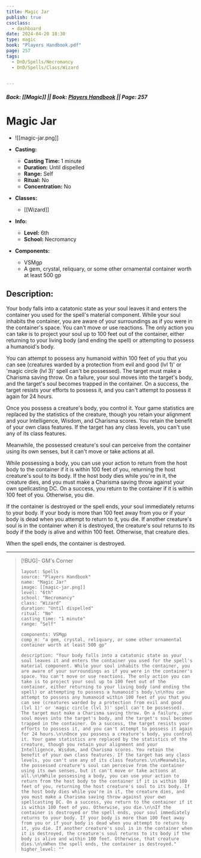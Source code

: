 ```yaml
---
title: Magic Jar
publish: true
cssclass:
  - dashboard
date: 2024-04-20 18:30
type: magic
book: "Players Handbook.pdf"
page: 257
tags:
  - DnD/Spells/Necromancy
  - DnD/Spells/Class/Wizard


---
```


##### Back: [[Magic]] || Book: [Players Handbook](https://drive.google.com/drive/folders/1O5bhpYizcIT5xxAoLOuzCRht_PVS7VSG?usp=sharing) || Page: 257

# Magic Jar
- ![[magic-jar.png]]
- **Casting:**
    - **Casting Time:** 1 minute
    - **Duration:** Until dispelled
    - **Range:** Self
    - **Ritual:** No
    - **Concentration:** No
- **Classes:**
    - [[Wizard]]

- **Info:**
    - **Level:** 6th
    - **School:** Necromancy
- **Components:**
    - VSMgp
    - A gem, crystal, reliquary, or some other ornamental container worth at least 500 gp

## Description:
Your body falls into a catatonic state as your soul leaves it and enters the container you used for the spell's material component. While your soul inhabits the container, you are aware of your surroundings as if you were in the container's space. You can't move or use reactions. The only action you can take is to project your soul up to 100 feet out of the container, either returning to your living body (and ending the spell) or attempting to possess a humanoid's body.

You can attempt to possess any humanoid within 100 feet of you that you can see (creatures warded by a protection from evil and good (lvl 1)' or 'magic circle (lvl 3)' spell can't be possessed). The target must make a Charisma saving throw. On a failure, your soul moves into the target's body, and the target's soul becomes trapped in the container. On a success, the target resists your efforts to possess it, and you can't attempt to possess it again for 24 hours.

Once you possess a creature's body, you control it. Your game statistics are replaced by the statistics of the creature, though you retain your alignment and your Intelligence, Wisdom, and Charisma scores. You retain the benefit of your own class features. If the target has any class levels, you can't use any of its class features.

Meanwhile, the possessed creature's soul can perceive from the container using its own senses, but it can't move or take actions at all.

While possessing a body, you can use your action to return from the host body to the container if it is within 100 feet of you, returning the host creature's soul to its body. If the host body dies while you're in it, the creature dies, and you must make a Charisma saving throw against your own spellcasting DC. On a success, you return to the container if it is within 100 feet of you. Otherwise, you die.

If the container is destroyed or the spell ends, your soul immediately returns to your body. If your body is more than 100 feet away from you or if your body is dead when you attempt to return to it, you die. If another creature's soul is in the container when it is destroyed, the creature's soul returns to its body if the body is alive and within 100 feet. Otherwise, that creature dies.

When the spell ends, the container is destroyed.



---

> [!BUG]- GM's Corner
>
> ```statblock
> layout: Spells
> source: "Players Handbook"
> name: "Magic Jar"
> image: [[magic-jar.png]]
> level: "6th"
> school: "Necromancy"
> class: "Wizard"
> duration: "Until dispelled"
> ritual: "No"
> casting_time: "1 minute"
> range: "Self"
>
> components: VSMgp
> comp_m: "a gem, crystal, reliquary, or some other ornamental container worth at least 500 gp"
>
> description: "Your body falls into a catatonic state as your soul leaves it and enters the container you used for the spell's material component. While your soul inhabits the container, you are aware of your surroundings as if you were in the container's space. You can't move or use reactions. The only action you can take is to project your soul up to 100 feet out of the container, either returning to your living body (and ending the spell) or attempting to possess a humanoid's body.\n\nYou can attempt to possess any humanoid within 100 feet of you that you can see (creatures warded by a protection from evil and good (lvl 1)' or 'magic circle (lvl 3)' spell can't be possessed). The target must make a Charisma saving throw. On a failure, your soul moves into the target's body, and the target's soul becomes trapped in the container. On a success, the target resists your efforts to possess it, and you can't attempt to possess it again for 24 hours.\n\nOnce you possess a creature's body, you control it. Your game statistics are replaced by the statistics of the creature, though you retain your alignment and your Intelligence, Wisdom, and Charisma scores. You retain the benefit of your own class features. If the target has any class levels, you can't use any of its class features.\n\nMeanwhile, the possessed creature's soul can perceive from the container using its own senses, but it can't move or take actions at all.\n\nWhile possessing a body, you can use your action to return from the host body to the container if it is within 100 feet of you, returning the host creature's soul to its body. If the host body dies while you're in it, the creature dies, and you must make a Charisma saving throw against your own spellcasting DC. On a success, you return to the container if it is within 100 feet of you. Otherwise, you die.\n\nIf the container is destroyed or the spell ends, your soul immediately returns to your body. If your body is more than 100 feet away from you or if your body is dead when you attempt to return to it, you die. If another creature's soul is in the container when it is destroyed, the creature's soul returns to its body if the body is alive and within 100 feet. Otherwise, that creature dies.\n\nWhen the spell ends, the container is destroyed."
> higher_level: ""
> ```
